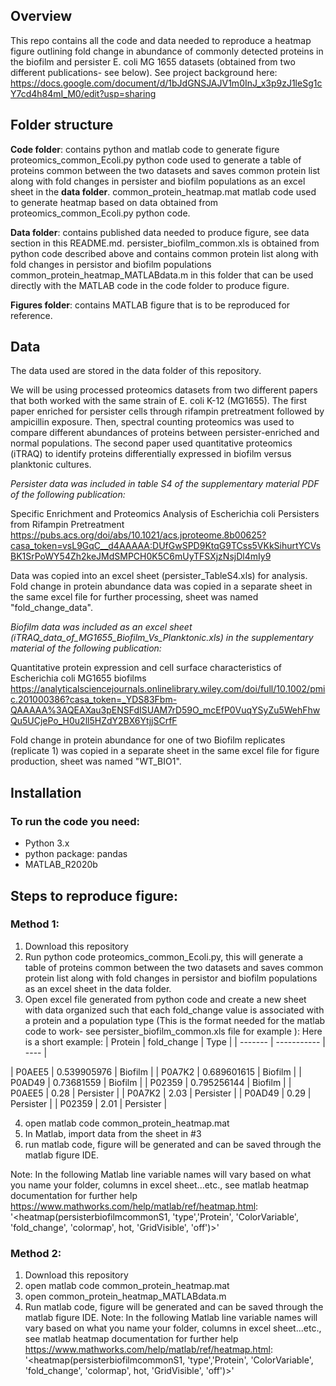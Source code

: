 ## Overview
This repo contains all the code and data needed to reproduce a heatmap figure outlining fold change in abundance of commonly detected proteins in the biofilm and persister E. coli MG 1655 datasets (obtained from two different publications- see below).
See project background here: https://docs.google.com/document/d/1bJdGNSJAJV1m0InJ_x3p9zJ1leSg1cY7cd4h84mI_M0/edit?usp=sharing


## Folder structure

**Code folder**: contains python and matlab code to generate figure
proteomics_common_Ecoli.py python code used to generate a table of proteins common between the two datasets and saves common protein list along with fold changes in persister and biofilm populations as an excel sheet in the **data folder**.
common_protein_heatmap.mat matlab code used to generate heatmap based on data obtained from proteomics_common_Ecoli.py python code.

**Data folder**: contains published data needed to produce figure, see data section in this README.md.
persister_biofilm_common.xls is obtained from python code described above and contains common protein list along with fold changes in persistor and biofilm populations
common_protein_heatmap_MATLABdata.m in this folder that can be used directly with the MATLAB code in the code folder to produce figure.

**Figures folder**: contains MATLAB figure that is to be reproduced for reference.


## Data

The data used are stored in the data folder of this repository.

We will be using processed proteomics datasets from two different papers that both worked with the same strain of E. coli K-12 (MG1655). The first paper enriched for persister cells through rifampin pretreatment followed by ampicillin exposure. Then, spectral counting proteomics was used to compare different abundances of proteins between persister-enriched and normal populations.  The second paper used quantitative proteomics (iTRAQ) to identify proteins differentially expressed in biofilm versus planktonic cultures. 

_Persister data was included in table S4 of the supplementary material PDF of the following publication:_

Specific Enrichment and Proteomics Analysis of Escherichia coli Persisters from Rifampin Pretreatment 
https://pubs.acs.org/doi/abs/10.1021/acs.jproteome.8b00625?casa_token=vsL9GqC__d4AAAAA:DUfGwSPD9KtqG9TCss5VKkSihurtYCVsBK1SrPoWY54Zh2keJMdSMPCH0K5C6mUyTFSXjzNsjDl4mIy9

Data was copied into an excel sheet (persister_TableS4.xls) for analysis.
Fold change in protein abundance data was copied in a separate sheet in the same excel file for further processing, sheet was named "fold_change_data".


_Biofilm data was included as an excel sheet (iTRAQ_data_of_MG1655_Biofilm_Vs_Planktonic.xls) in the supplementary material of the following publication:_ 

Quantitative protein expression and cell surface characteristics of Escherichia coli MG1655 biofilms
https://analyticalsciencejournals.onlinelibrary.wiley.com/doi/full/10.1002/pmic.201000386?casa_token=_YDS83Fbm-QAAAAA%3AQEAXau3pENSFdISUAM7rD59O_mcEfP0VuqYSyZu5WehFhwQu5UCjePo_H0u2ll5HZdY2BX6YtjjSCrfF

Fold change in protein abundance for one of two Biofilm replicates (replicate 1) was copied in a separate sheet in the same excel file for figure production, sheet was named "WT_BIO1".


## Installation
### To run the code you need: 
- Python 3.x
- python package: pandas
- MATLAB_R2020b

## Steps to reproduce figure:
### Method 1:
1) Download this repository
2) Run python code proteomics_common_Ecoli.py, this will generate a table of proteins common between the two datasets and saves common protein list along with fold changes in persistor and biofilm populations as an excel sheet in the data folder.
3) Open excel file generated from python code and create a new sheet with data organized such that each fold_change value is associated with a protein and a population type (This is the format needed for the matlab code to work- see persister_biofilm_common.xls file for example ):
Here is a short example:
| Protein | fold_change | Type |
| ------- | ----------- | ---- |

| P0AEE5 | 0.539905976 | Biofilm | 
| P0A7K2 | 0.689601615 | Biofilm |
| P0AD49 | 0.73681559  | Biofilm |
| P02359 | 0.795256144 | Biofilm |
| P0AEE5 | 0.28 | Persister |
| P0A7K2 | 2.03 | Persister |
| P0AD49 | 0.29 | Persister |
| P02359 | 2.01 | Persister |


4) open matlab code common_protein_heatmap.mat
5) In Matlab, import data from the sheet in #3
6) run matlab code, figure will be generated and can be saved through the matlab figure IDE.

Note: In the following Matlab line variable names will vary based on what you name your folder, columns in excel sheet...etc., see matlab heatmap documentation for further help https://www.mathworks.com/help/matlab/ref/heatmap.html: 
'<heatmap(persisterbiofilmcommonS1, 'type','Protein', 'ColorVariable', 'fold_change', 'colormap', hot, 'GridVisible', 'off')>'




### Method 2:
1) Download this repository
2) open matlab code common_protein_heatmap.mat
3) open common_protein_heatmap_MATLABdata.m
4) Run matlab code, figure will be generated and can be saved through the matlab figure IDE.
Note: In the following Matlab line variable names will vary based on what you name your folder, columns in excel sheet...etc., see matlab heatmap documentation for further help https://www.mathworks.com/help/matlab/ref/heatmap.html: 
'<heatmap(persisterbiofilmcommonS1, 'type','Protein', 'ColorVariable', 'fold_change', 'colormap', hot, 'GridVisible', 'off')>'












